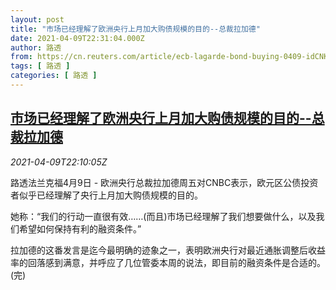 ```yaml
---
layout: post
title: "市场已经理解了欧洲央行上月加大购债规模的目的--总裁拉加德"
date: 2021-04-09T22:31:04.000Z
author: 路透
from: https://cn.reuters.com/article/ecb-lagarde-bond-buying-0409-idCNKBS2BW2VQ
tags: [ 路透 ]
categories: [ 路透 ]
---
```

<!--1618007464000-->
[市场已经理解了欧洲央行上月加大购债规模的目的--总裁拉加德](https://cn.reuters.com/article/ecb-lagarde-bond-buying-0409-idCNKBS2BW2VQ)
------

<div>
<div><i>2021-04-09T22:10:05Z</i></div><p>路透法兰克福4月9日 - 欧洲央行总裁拉加德周五对CNBC表示，欧元区公债投资者似乎已经理解了央行上月加大购债规模的目的。</p><p>她称：“我们的行动一直很有效……(而且)市场已经理解了我们想要做什么，以及我们希望如何保持有利的融资条件。”</p><p>拉加德的这番发言是迄今最明确的迹象之一，表明欧洲央行对最近通胀调整后收益率的回落感到满意，并呼应了几位管委本周的说法，即目前的融资条件是合适的。(完)</p>
</div>

